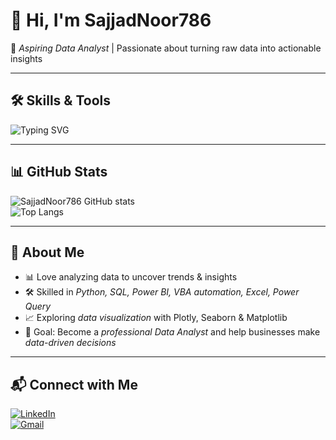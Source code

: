 # 👋 Hi, I'm SajjadNoor786
🚀 *Aspiring Data Analyst* | Passionate about turning raw data into actionable insights  

---

## 🛠 Skills & Tools  

![Typing SVG](https://readme-typing-svg.herokuapp.com?color=00F700&size=24&center=true&vCenter=true&width=500&lines=Skilled+in+Python;Skilled+in+NumPy;Skilled+in+Pandas;Skilled+in+Matplotlib;Skilled+in+Seaborn;Skilled+in+Plotly;Skilled+in+SQL;Skilled+in+Excel;Skilled+in+Power+Query;Skilled+in+Power+BI;Skilled+in+VBA;Fast+Learner)

---

## 📊 GitHub Stats  

![SajjadNoor786 GitHub stats](https://github-readme-stats.vercel.app/api?username=YOUR-USERNAME&show_icons=true&theme=tokyonight)  
![Top Langs](https://github-readme-stats.vercel.app/api/top-langs/?username=YOUR-USERNAME&layout=compact&theme=tokyonight)  

---

## 🌟 About Me  
- 📊 Love analyzing data to uncover trends & insights  
- 🛠 Skilled in *Python, SQL, Power BI, VBA automation, Excel, Power Query*  
- 📈 Exploring *data visualization* with Plotly, Seaborn & Matplotlib  
- 🎯 Goal: Become a *professional Data Analyst* and help businesses make *data-driven decisions*  

---

## 📬 Connect with Me  

[![LinkedIn](https://img.shields.io/badge/LinkedIn-0A66C2?style=for-the-badge&logo=linkedin&logoColor=white)](https://www.linkedin.com/in/sajjad-noor-1b9646372)  
[![Gmail](https://img.shields.io/badge/Email-D14836?style=for-the-badge&logo=gmail&logoColor=white)](mailto:hiresajjadnoor786@gmail.com)
